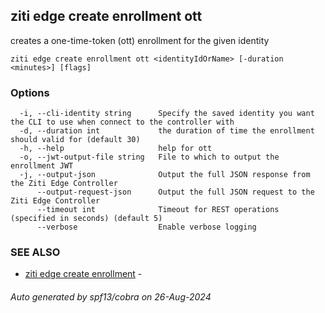 ## ziti edge create enrollment ott

creates a one-time-token (ott) enrollment for the given identity

```
ziti edge create enrollment ott <identityIdOrName> [-duration <minutes>] [flags]
```

### Options

```
  -i, --cli-identity string      Specify the saved identity you want the CLI to use when connect to the controller with
  -d, --duration int             the duration of time the enrollment should valid for (default 30)
  -h, --help                     help for ott
  -o, --jwt-output-file string   File to which to output the enrollment JWT 
  -j, --output-json              Output the full JSON response from the Ziti Edge Controller
      --output-request-json      Output the full JSON request to the Ziti Edge Controller
      --timeout int              Timeout for REST operations (specified in seconds) (default 5)
      --verbose                  Enable verbose logging
```

### SEE ALSO

* [ziti edge create enrollment](../enrollment.md)	 - 

###### Auto generated by spf13/cobra on 26-Aug-2024
